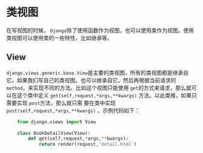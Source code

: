 # 类视图

在写视图的时候， `Django`除了使用函数作为视图，也可以使用类作为视图。使用类视图可以使用类的一些特性，比如继承等。

## View

`django.views.generic.base.View`是主要的类视图，所有的类视图都是继承自它。如果我们写自己的类视图，也可以继承自它。然后再根据当前请求的 `method`，来实现不同的方法。比如这个视图只能使用 `get`的方式来请求，那么就可以在这个类中定义 `get(self,request,*args,**kwargs)` 方法。以此类推，如果只需要实现 `post`方法，那么就只需
要在类中实现 `post(self,request,*args,**kwargs)` 。示例代码如下：
```python
    from django.views import View
    
    class BookDetailView(View):
        def get(self,request,*args,**kwargs):
            return render(request,'detail.html')
```